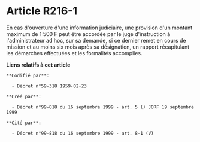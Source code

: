 # Article R216-1

En cas d'ouverture d'une information judiciaire, une provision d'un montant maximum de 1 500 F peut être accordée par le juge
d'instruction à l'administrateur ad hoc, sur sa demande, si ce dernier remet en cours de mission et au moins six mois après
sa désignation, un rapport récapitulant les démarches effectuées et les formalités accomplies.

**Liens relatifs à cet article**

	**Codifié par**:

	  - Décret n°59-318 1959-02-23

	**Créé par**:

	  - Décret n°99-818 du 16 septembre 1999 - art. 5 () JORF 19 septembre 1999

	**Cité par**:

	  - Décret n°99-818 du 16 septembre 1999 - art. 8-1 (V)
